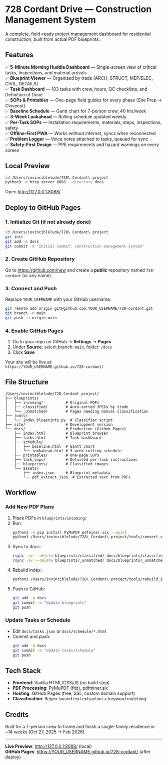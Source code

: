 # 728 Cordant Drive — Construction Management System

A complete, field-ready project management dashboard for residential construction, built from actual PDF blueprints.

## Features

✅ **5-Minute Morning Huddle Dashboard** — Single-screen view of critical tasks, inspections, and material arrivals  
✅ **Blueprint Viewer** — Organized by trade (ARCH, STRUCT, MEP/ELEC, CIVIL, DETAILS)  
✅ **Task Dashboard** — 103 tasks with crew, hours, QC checklists, and Definition of Done  
✅ **SOPs & Printables** — One-page field guides for every phase (Site Prep → Closeout)  
✅ **Baseline Schedule** — Gantt chart for 7-person crew, 40 hrs/week  
✅ **3-Week Lookahead** — Rolling schedule updated weekly  
✅ **Per-Task SOPs** — Installation requirements, materials, steps, inspections, safety  
✅ **Offline-First PWA** — Works without internet, syncs when reconnected  
✅ **Problem Logger** — Voice notes attached to tasks, queued for sync  
✅ **Safety-First Design** — PPE requirements and hazard warnings on every screen  

## Local Preview

```bash
cd /Users/invinciblelude/728\ Cordant\ project
python3 -m http.server 8088 --directory docs
```

Open http://127.0.0.1:8088/

## Deploy to GitHub Pages

### 1. Initialize Git (if not already done)

```bash
cd /Users/invinciblelude/728\ Cordant\ project
git init
git add -A docs
git commit -m "Initial commit: construction management system"
```

### 2. Create GitHub Repository

Go to https://github.com/new and create a **public** repository named `728-cordant` (or any name).

### 3. Connect and Push

Replace `YOUR_USERNAME` with your GitHub username:

```bash
git remote add origin git@github.com:YOUR_USERNAME/728-cordant.git
git branch -M main
git push -u origin main
```

### 4. Enable GitHub Pages

1. Go to your repo on GitHub → **Settings** → **Pages**
2. Under **Source**, select branch: `main`, folder: `/docs`
3. Click **Save**

Your site will be live at:  
`https://YOUR_USERNAME.github.io/728-cordant/`

## File Structure

```
/Users/invinciblelude/728 Cordant project/
├── blueprints/
│   ├── incoming/          # Original PDFs
│   ├── classified/        # Auto-sorted JPEGs by trade
│   └── _unmatched/        # Pages needing manual classification
├── tools/
│   └── index_blueprints.py  # Classifier script
├── site/                  # Development version
└── docs/                  # Production (GitHub Pages)
    ├── index.html         # Blueprint browser
    ├── tasks.html         # Task dashboard
    ├── schedule/
    │   ├── baseline.html  # Gantt chart
    │   └── lookahead.html # 3-week rolling schedule
    ├── printables/        # One-page SOPs
    ├── task_sops/         # Detailed per-task instructions
    ├── blueprints/        # Classified images
    └── assets/
        ├── index.json     # Blueprint metadata
        └── pdf_extract.json  # Extracted text from PDFs
```

## Workflow

### Add New PDF Plans

1. Place PDFs in `blueprints/incoming/`
2. Run:
   ```bash
   python3 -m pip install PyMuPDF pdfminer.six --quiet
   python3 /Users/invinciblelude/728\ Cordant\ project/tools/convert_classify.py
   ```
3. Sync to docs:
   ```bash
   rsync -av --delete blueprints/classified/ docs/blueprints/classified/
   rsync -av --delete blueprints/_unmatched/ docs/blueprints/_unmatched/
   ```
4. Rebuild index:
   ```bash
   python3 /Users/invinciblelude/728\ Cordant\ project/tools/rebuild_index.py
   ```
5. Push to GitHub:
   ```bash
   git add -A docs
   git commit -m "Update blueprints"
   git push
   ```

### Update Tasks or Schedule

- Edit `docs/tasks.json` or `docs/schedule/*.html`
- Commit and push:
  ```bash
  git add -A docs
  git commit -m "Update tasks/schedule"
  git push
  ```

## Tech Stack

- **Frontend**: Vanilla HTML/CSS/JS (no build step)
- **PDF Processing**: PyMuPDF (fitz), pdfminer.six
- **Hosting**: GitHub Pages (free, SSL, custom domain support)
- **Classification**: Regex-based text extraction + keyword matching

## Credits

Built for a 7-person crew to frame and finish a single-family residence in ~14 weeks (Oct 27, 2025 → Feb 2026).

---

**Live Preview**: http://127.0.0.1:8088/ (local)  
**GitHub Pages**: https://YOUR_USERNAME.github.io/728-cordant/ (after deploy)

